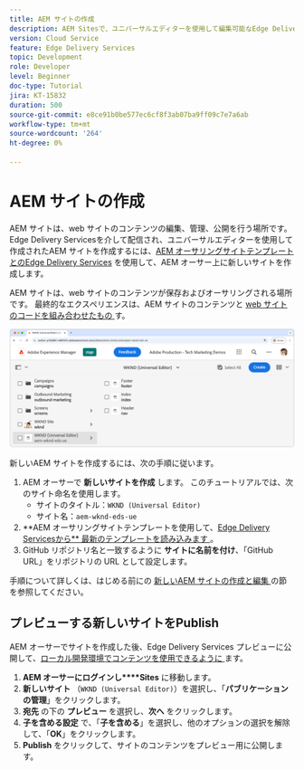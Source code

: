 ```yaml
---
title: AEM サイトの作成
description: AEM Sitesで、ユニバーサルエディターを使用して編集可能なEdge Delivery Services用のサイトを作成します。
version: Cloud Service
feature: Edge Delivery Services
topic: Development
role: Developer
level: Beginner
doc-type: Tutorial
jira: KT-15832
duration: 500
source-git-commit: e8ce91b0be577ec6cf8f3ab07ba9ff09c7e7a6ab
workflow-type: tm+mt
source-wordcount: '264'
ht-degree: 0%

---
```


# AEM サイトの作成

AEM サイトは、web サイトのコンテンツの編集、管理、公開を行う場所です。 Edge Delivery Servicesを介して配信され、ユニバーサルエディターを使用して作成されたAEM サイトを作成するには、[AEM オーサリングサイトテンプレートとのEdge Delivery Services](https://github.com/adobe-rnd/aem-boilerplate-xwalk/releases) を使用して、AEM オーサー上に新しいサイトを作成します。

AEM サイトは、web サイトのコンテンツが保存およびオーサリングされる場所です。 最終的なエクスペリエンスは、AEM サイトのコンテンツと [web サイトのコードを組み合わせたもの ](./1-new-code-project.md) す。

![Edge Delivery Servicesとユニバーサルエディターの新しいAEM サイト ](./assets/2-new-aem-site/new-site.png)

新しいAEM サイトを作成するには、次の手順に従います。

1. AEM オーサーで **新しいサイトを作成** します。 このチュートリアルでは、次のサイト命名を使用します。
   * サイトのタイトル：`WKND (Universal Editor)`
   * サイト名：`aem-wknd-eds-ue`
2. **AEM オーサリングサイトテンプレートを使用して、[Edge Delivery Servicesから** 最新のテンプレートを読み込みます ](https://github.com/adobe-rnd/aem-boilerplate-xwalk/releases)。
3. GitHub リポジトリ名と一致するように **サイトに名前を付け**、「GitHub URL」をリポジトリの URL として設定します。

手順について詳しくは、はじめる前にの [ 新しいAEM サイトの作成と編集 ](https://experienceleague.adobe.com/en/docs/experience-manager-cloud-service/content/edge-delivery/wysiwyg-authoring/edge-dev-getting-started#create-aem-site) の節を参照してください。

## プレビューする新しいサイトをPublish

AEM オーサーでサイトを作成した後、Edge Delivery Services プレビューに公開して、[ローカル開発環境でコンテンツを使用できるように ](./3-local-development-environment.md) ます。

1. **AEM オーサーにログインし****Sites** に移動します。
2. **新しいサイト** （`WKND (Universal Editor)`）を選択し、「**パブリケーションの管理**」をクリックします。
3. **宛先** の下の **プレビュー** を選択し、**次へ** をクリックします。
4. **子を含める設定** で、「**子を含める**」を選択し、他のオプションの選択を解除して、「**OK**」をクリックします。
5. **Publish** をクリックして、サイトのコンテンツをプレビュー用に公開します。
